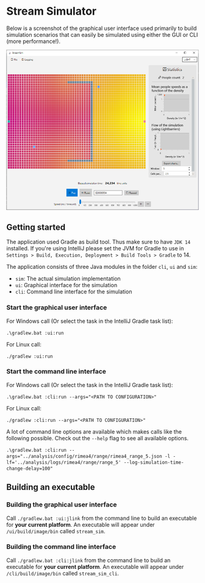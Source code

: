 # Stream Simulator

Below is a screenshot of the graphical user interface used primarily to build simulation scenarios that can easily be simulated using either the GUI or CLI (more performance!).

![Screenshot](docs/res/screenshot.png)

## Getting started

The application used Gradle as build tool.
Thus make sure to have `JDK 14` installed.
If you're using IntelliJ please set the JVM for Gradle to use in `Settings > Build, Execution, Deployment > Build Tools > Gradle` to 14.

The application consists of three Java modules in the folder `cli`, `ui` and `sim`:
- `sim`: The actual simulation implementation
- `ui`: Graphical interface for the simulation
- `cli`: Command line interface for the simulation

### Start the graphical user interface

For Windows call (Or select the task in the IntelliJ Gradle task list):

```
.\gradlew.bat :ui:run
```

For Linux call:

```
./gradlew :ui:run
```

### Start the command line interface

For Windows call (Or select the task in the IntelliJ Gradle task list):

```
.\gradlew.bat :cli:run --args="<PATH TO CONFIGURATION>"
```

For Linux call:

```
./gradlew :cli:run --args="<PATH TO CONFIGURATION>"
```

A lot of command line options are available which makes calls like the following possible. Check out the `--help` flag to see all available options.

```
.\gradlew.bat :cli:run --args="../analysis/config/rimea4/range/rimea4_range_5.json -l -lf='../analysis/logs/rimea4/range/range_5' --log-simulation-time-change-delay=100"
```


## Building an executable

### Building the graphical user interface

Call `./gradlew.bat :ui:jlink` from the command line to build an executable for **your current platform**.
An executable will appear under `/ui/build/image/bin` called `stream_sim`.

### Building the command line interface

Call `./gradlew.bat :cli:jlink` from the command line to build an executable for **your current platform**.
An executable will appear under `/cli/build/image/bin` called `stream_sim_cli`.
